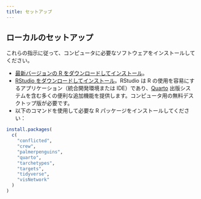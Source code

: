```yaml
---
title: セットアップ
---
```


## ローカルのセットアップ

これらの指示に従って、コンピュータに必要なソフトウェアをインストールしてください。

- [最新バージョンの R をダウンロードしてインストール](https://www.r-project.org/)。
- [RStudio をダウンロードしてインストール](https://www.rstudio.com/products/rstudio/download/#download)。RStudio は R の使用を容易にするアプリケーション（統合開発環境または IDE）であり、[Quarto](https://quarto.org/) 出版システムを含む多くの便利な追加機能を提供します。コンピュータ用の無料デスクトップ版が必要です。
- 以下のコマンドを使用して必要な R パッケージをインストールしてください：

```r
install.packages(
  c(
    "conflicted",
    "crew",
    "palmerpenguins",
    "quarto",
    "tarchetypes",
    "targets",
    "tidyverse",
    "visNetwork"
  )
)
```
